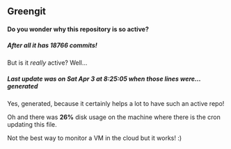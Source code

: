 ## Greengit

#### Do you wonder why this repository is so active?

##### After all it has 18766 commits!

But is it *really* active? Well...

##### Last update was on Sat Apr 3 at 8:25:05 when those lines were... generated

Yes, generated, because it certainly helps a lot to have such an active repo!

Oh and there was **26%** disk usage on the machine
where there is the cron updating this file.

Not the best way to monitor a VM in the cloud but it works! :)
